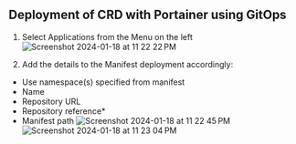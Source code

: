 ## Deployment of CRD with Portainer using GitOps

1) Select Applications from the Menu on the left ![Screenshot 2024-01-18 at 11 22 22 PM](https://github.com/adelorenzo-portainer/traefik-crd/assets/81579885/32407411-f186-4c78-8856-99fe97fdd3cb)

2) Add the details to the Manifest deployment accordingly:
  - Use namespace(s) specified from manifest  
  - Name
  - Repository URL
  - Repository reference*
  - Manifest path
![Screenshot 2024-01-18 at 11 22 45 PM](https://github.com/adelorenzo-portainer/traefik-crd/assets/81579885/d0de83c2-bf28-47aa-8308-59c52230515d)
![Screenshot 2024-01-18 at 11 23 04 PM](https://github.com/adelorenzo-portainer/traefik-crd/assets/81579885/7023b2c2-c185-4e33-a847-657cbcb7b448)




